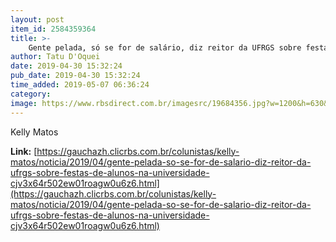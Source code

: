 ```yaml
---
layout: post
item_id: 2584359364
title: >-
    Gente pelada, só se for de salário, diz reitor da UFRGS sobre festas de alunos na universidade
author: Tatu D'Oquei
date: 2019-04-30 15:32:24
pub_date: 2019-04-30 15:32:24
time_added: 2019-05-07 06:36:24
category: 
image: https://www.rbsdirect.com.br/imagesrc/19684356.jpg?w=1200&h=630&a=c
---
```


Kelly Matos

**Link:** [https://gauchazh.clicrbs.com.br/colunistas/kelly-matos/noticia/2019/04/gente-pelada-so-se-for-de-salario-diz-reitor-da-ufrgs-sobre-festas-de-alunos-na-universidade-cjv3x64r502ew01roagw0u6z6.html](https://gauchazh.clicrbs.com.br/colunistas/kelly-matos/noticia/2019/04/gente-pelada-so-se-for-de-salario-diz-reitor-da-ufrgs-sobre-festas-de-alunos-na-universidade-cjv3x64r502ew01roagw0u6z6.html)

